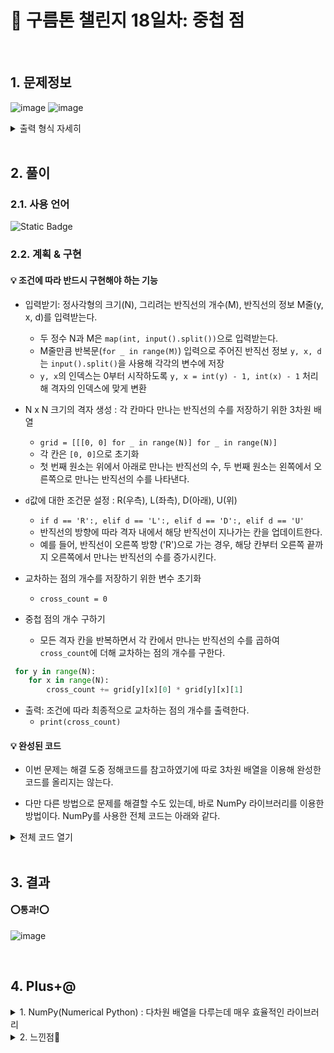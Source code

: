 # 🧩 구름톤 챌린지 18일차: 중첩 점

</br>

## 1. 문제정보
![image](https://github.com/hj4645/goormChallenge/assets/134211096/fa5dd3ec-8120-41d6-8f21-69246f40b432)
![image](https://github.com/hj4645/goormChallenge/assets/134211096/28c88edc-5193-4a1c-b735-0f0d9b81d22d)

  <details>
  <summary>출력 형식 자세히</summary>
  
![image](https://github.com/hj4645/goormChallenge/assets/134211096/75b05813-f89b-48e9-876b-2c4c88d3822e)
  </details>
</br>

## 2. 풀이
### 2.1. 사용 언어
![Static Badge](https://img.shields.io/badge/python-%233776AB?style=for-the-badge&logo=python&logoColor=white)

### 2.2. 계획 & 구현
#### 💡 조건에 따라 반드시 구현해야 하는 기능

- 입력받기: 정사각형의 크기(N), 그리려는 반직선의 개수(M), 반직선의 정보 M줄(y, x, d)를 입력받는다.
  - 두 정수 N과 M은 `map(int, input().split())`으로 입력받는다.
  - M줄만큼 반복문(`for _ in range(M)`) 입력으로 주어진 반직선 정보 `y, x, d`는 `input().split()`을 사용해 각각의 변수에 저장
  - `y, x`의 인덱스는 0부터 시작하도록 `y, x = int(y) - 1, int(x) - 1` 처리해 격자의 인덱스에 맞게 변환

- N x N 크기의 격자 생성 : 각 칸마다 만나는 반직선의 수를 저장하기 위한 3차원 배열
  - `grid = [[[0, 0] for _ in range(N)] for _ in range(N)]`
  -  각 칸은 `[0, 0]`으로 초기화
  -  첫 번째 원소는 위에서 아래로 만나는 반직선의 수, 두 번째 원소는 왼쪽에서 오른쪽으로 만나는 반직선의 수를 나타낸다.

- `d`값에 대한 조건문 설정 : R(우측), L(좌측), D(아래), U(위)
  - `if d == 'R':, elif d == 'L':, elif d == 'D':, elif d == 'U'`
  - 반직선의 방향에 따라 격자 내에서 해당 반직선이 지나가는 칸을 업데이트한다.
  - 예를 들어, 반직선이 오른쪽 방향 ('R')으로 가는 경우, 해당 칸부터 오른쪽 끝까지 오른쪽에서 만나는 반직선의 수를 증가시킨다.

- 교차하는 점의 개수를 저장하기 위한 변수 초기화
  - `cross_count = 0`

- 중첩 점의 개수 구하기
  - 모든 격자 칸을 반복하면서 각 칸에서 만나는 반직선의 수를 곱하여 `cross_count`에 더해 교차하는 점의 개수를 구한다.
``` python
 for y in range(N):
    for x in range(N):
        cross_count += grid[y][x][0] * grid[y][x][1]
```
 
- 출력: 조건에 따라 최종적으로 교차하는 점의 개수를 출력한다.
  - `print(cross_count)`

#### 💡 완성된 코드

- 이번 문제는 해결 도중 정해코드를 참고하였기에 따로 3차원 배열을 이용해 완성한 코드를 올리지는 않는다.
  
- 다만 다른 방법으로 문제를 해결할 수도 있는데, 바로 NumPy 라이브러리를 이용한 방법이다. NumPy를 사용한 전체 코드는 아래와 같다.
<details>
  <summary>전체 코드 열기</summary>

```python
import numpy as np

N, M = map(int, input().split())

# 격자 내에서 만나는 반직선의 수를 저장하는 3차원 배열 생성
grid = np.zeros((N, N, 2), dtype=int)

# 입력으로 주어진 반직선 정보를 처리하고 격자를 업데이트
for _ in range(M):
    y, x, d = input().split()
    y, x = int(y) - 1, int(x) - 1  # 격자의 인덱스는 0부터 시작
    
    if d == 'R':
        grid[y, x:, 1] += 1
    elif d == 'L':
        grid[y, :x+1, 1] += 1
    elif d == 'D':
        grid[y:, x, 0] += 1
    elif d == 'U':
        grid[:y+1, x, 0] += 1

# 격자 내에서 만나는 반직선의 수를 세어 교차하는 점의 개수를 구한다
cross_count = np.sum(grid[:, :, 0] * grid[:, :, 1])

print(cross_count)
```
</details>

</br>

## 3. 결과

#### ⭕통과!⭕
![image](https://github.com/hj4645/goormChallenge/assets/134211096/0e54af7b-eaf9-44cb-90ce-180cb8cf14a4)

</br>

## 4. Plus+@

<details>
  <summary> 1. NumPy(Numerical Python) : 다차원 배열을 다루는데 매우 효율적인 라이브러리 </summary>
  
  - NumPy는 다차원 배열 객체와 배열 연산을 위한 다양한 함수와 도구를 제공하여 수치 데이터를 효율적으로 다룰 수 있게 해주는 파이썬 라이브러리 이다.
  - 주요 특징
    - 1. `다차원 배열(Numpy Array)`: NumPy의 가장 중요한 데이터 구조는 다차원 배열인 ndarray이다. 이 배열은 모든 원소가 동일한 데이터 타입을 가지며, 다차원으로 구성된다. 이러한 배열은 행렬이나 텐서와 유사한 역할을 한다.
    - 2. `벡터화 연산`: 배열 연산을 위한 함수와 연산자를 제공한다. 이를 통해 반복문 없이 배열의 모든 원소에 대한 연산을 수행할 수 있으며, 이러한 기능을 벡터화 연산이라고 한다.
    - 3. `브로드캐스팅`: 다른 크기의 배열 간에도 연산이 가능하도록 브로드캐스팅이라는 기능을 제공하며 이를 통해 배열 간의 연산을 쉽게 수행할 수 있다.
    - 4. `선형 대수 및 통계 연산`: NumPy는 선형 대수 연산(행렬 곱셈, 역행렬 등)과 통계 연산(평균, 분산, 표준편차 등)을 위한 다양한 함수를 제공한다.
    - 5. `난수 생성`: 난수 생성 함수를 통해 난수를 생성할 수 있다.
    - 6. `파일 입출력`: NumPy는 배열 데이터를 파일에 저장하고 로드하는 기능을 제공한다. 이를 통해 데이터를 영구적으로 보관하거나 다른 소프트웨어와 데이터를 공유할 수 있다.
    - 7. `인덱싱 및 슬라이싱`: NumPy 배열은 다양한 인덱싱과 슬라이싱 기능을 제공하여 배열의 일부분에 쉽게 접근하고 조작할 수 있다.
    - 8. `속도 및 메모리 효율성`: NumPy는 C 언어로 구현되어 있어 빠르고 메모리를 효율적으로 사용한다. 이는 대용량 데이터셋과 연산을 다룰 때 유리하다.   
</details>

<details>
  <summary> 2. 느낀점💬 </summary>

  - 2차원 배열도 헷갈려 어려운 부분이 많은데, 3차원 배열로 문제를 해결하자니 무척 어려워 나중에는 결국 정해코드를 참고해 문제를 해결하였다.
  - 정해코드를 참고해 문제를 해결하고 나니 좀 더 쉬운 방법으로 이번 문제를 해결할 수는 없었을지 생각하게 되었고 파이썬 라이브러리인 NumPy에 대해 공부하는 기회가 되었다.
  - NumPy를 이해하는 데에 도움이 되었던 영상 <a href="https://youtu.be/LdoJAC26MIc?si=x5NeucKWXQgbnn77"> Numpy 기본 사용법 [ Python 데이터 분석과 이미지 처리 ] </a>
</details>
